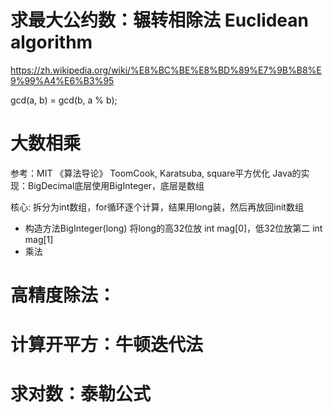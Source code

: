 
# 求最大公约数：辗转相除法 Euclidean algorithm
https://zh.wikipedia.org/wiki/%E8%BC%BE%E8%BD%89%E7%9B%B8%E9%99%A4%E6%B3%95

gcd(a, b) = gcd(b, a % b);

# 大数相乘
参考：MIT 《算法导论》 ToomCook, Karatsuba, square平方优化
Java的实现：BigDecimal底层使用BigInteger，底层是数组

核心: 拆分为int数组，for循环逐个计算，结果用long装，然后再放回init数组
- 构造方法BigInteger(long) 将long的高32位放 int mag[0]，低32位放第二 int mag[1]
- 乘法


# 高精度除法：


# 计算开平方：牛顿迭代法


# 求对数：泰勒公式